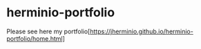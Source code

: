 # herminio-portfolio

Please see here my portfolio[https://jherminio.github.io/herminio-portfolio/home.html]
